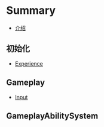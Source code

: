 # Summary

* [介绍](README.md)

## 初始化

* [Experience](md/Experience.md)

## Gameplay

* [Input](md/Input.md)

## GameplayAbilitySystem